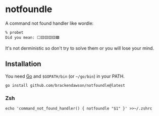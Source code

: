# notfoundle
A command not found handler like wordle:
```
% probet
Did you mean: ⬜🟨🟨🟨🟨🟩
```

It's not derministic so don't try to solve them or you will lose your mind.

## Installation
You need [Go](https://go.dev) and `$GOPATH/bin` (or `~/go/bin`) in your PATH.
```
go install github.com/brackendawson/notfoundle@latest
```

### Zsh
```
echo 'command_not_found_handler() { notfoundle "$1" }' >>~/.zshrc
```
